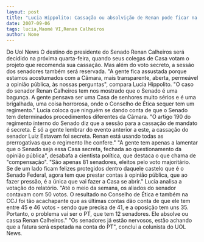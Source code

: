```yaml
---
layout: post
title: "Lucia Hippolito: Cassação ou absolvição de Renan pode ficar na mão do PT "
date: 2007-09-06
tags: lucia,Maomé VI,Renan Calheiros
author: None
---
```

Do Uol News
O destino do presidente do Senado Renan Calheiros ser&aacute; decidido na pr&oacute;xima quarta-feira, quando seus colegas de Casa votam o projeto que recomenda sua cassa&ccedil;&atilde;o. Mas al&eacute;m do voto secreto, a sess&atilde;o dos senadores tamb&eacute;m ser&aacute; reservada. &quot;A gente fica assustada porque estamos acostumados com a C&acirc;mara, mais transparente, aberta, perme&aacute;vel a opini&atilde;o p&uacute;blica, &agrave;s nossas perguntas&quot;, compara Lucia Hippolito. &quot;O caso do senador Renan Calheiros tem nos mostrado que o Senado &eacute; uma bagun&ccedil;a. A gente pensava ser uma Casa de senhores muito s&eacute;rios e &eacute; uma brigalhada, uma coisa horrorosa, onde o Conselho de &Eacute;tica sequer tem um regimento.&quot;
Lucia coloca que ningu&eacute;m se dando conta de que o Senado tem determinados procedimentos diferentes da C&acirc;mara. &quot;O artigo 190 do regimento interno do Senado diz que a sess&atilde;o para a cassa&ccedil;&atilde;o de mandato &eacute; secreta. &Eacute; s&oacute; a gente lembrar do evento anterior a este, a cassa&ccedil;&atilde;o do senador Luiz Estavam foi secreta. Renan est&aacute; usando todas as prerrogativas que o regimento lhe confere.&quot;
&quot;A gente tem apenas a lamentar que o Senado seja essa Casa secreta, fechada ao questionamento da opini&atilde;o p&uacute;blica&quot;, desabafa a cientista pol&iacute;tica, que destaca o que chama de &quot;compensa&ccedil;&atilde;o&quot;. &quot;S&atilde;o apenas 81 senadores, eleitos pelo voto majorit&aacute;rio. Se de um lado ficam felizes protegidos dentro daquele castelo que &eacute; o Senado Federal, agora tem que prestar contas &agrave; opini&atilde;o p&uacute;blica, que ao fazer press&atilde;o, &eacute; a &uacute;nica que vai fazer a Casa se abrir.&quot;
Lucia analisa a vota&ccedil;&atilde;o do relat&oacute;rio. &quot;At&eacute; o meio da semana, os aliados do senador contavam com 50 votos. O resultado no Conselho de &Eacute;tica e tamb&eacute;m na CCJ foi t&atilde;o acachapante que as &uacute;ltimas contas d&atilde;o conta de que ele tem entre 45 e 46 votos - sendo que precisa de 41, e a oposi&ccedil;&atilde;o tem uns 35. Portanto, o problema vai ser o PT, que tem 12 senadores. Ele absolve ou cassa Renan Calheiros.&quot;
&quot;Os senadores j&aacute; est&atilde;o nervosos, est&atilde;o achando que a fatura ser&aacute; espetada na conta do PT&quot;, conclui a colunista do UOL News.  
